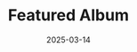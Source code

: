 ---
date: 2025-03-14
title: Featured Album
params:
  featured: true
  private: true # do not show in list, only as feature
  theme: light
description: Featured paintings
resources:

---